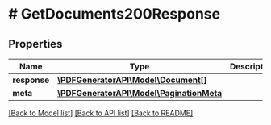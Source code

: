 # # GetDocuments200Response

## Properties

Name | Type | Description | Notes
------------ | ------------- | ------------- | -------------
**response** | [**\PDFGeneratorAPI\Model\Document[]**](Document.md) |  | [optional]
**meta** | [**\PDFGeneratorAPI\Model\PaginationMeta**](PaginationMeta.md) |  | [optional]

[[Back to Model list]](../../README.md#models) [[Back to API list]](../../README.md#endpoints) [[Back to README]](../../README.md)

